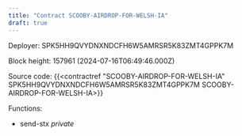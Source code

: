```yaml
---
title: "Contract SCOOBY-AIRDROP-FOR-WELSH-IA"
draft: true
---
```

Deployer: SPK5HH9QVYDNXNDCFH6W5AMRSR5K83ZMT4GPPK7M


 



Block height: 157961 (2024-07-16T06:49:46.000Z)

Source code: {{<contractref "SCOOBY-AIRDROP-FOR-WELSH-IA" SPK5HH9QVYDNXNDCFH6W5AMRSR5K83ZMT4GPPK7M SCOOBY-AIRDROP-FOR-WELSH-IA>}}

Functions:

* send-stx _private_
